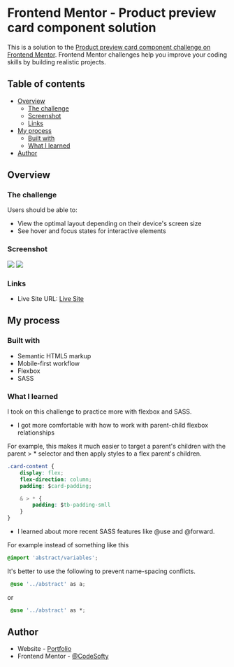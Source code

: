 # Frontend Mentor - Product preview card component solution

This is a solution to the [Product preview card component challenge on Frontend Mentor](https://www.frontendmentor.io/challenges/product-preview-card-component-GO7UmttRfa). Frontend Mentor challenges help you improve your coding skills by building realistic projects. 

## Table of contents

- [Overview](#overview)
  - [The challenge](#the-challenge)
  - [Screenshot](#screenshot)
  - [Links](#links)
- [My process](#my-process)
  - [Built with](#built-with)
  - [What I learned](#what-i-learned)
- [Author](#author)


## Overview

### The challenge

Users should be able to:

- View the optimal layout depending on their device's screen size
- See hover and focus states for interactive elements

### Screenshot

![](./assets/images/desktop-view-screenshot.png)
![](./assets/images/mobile-view-screenshot.png)

### Links

- Live Site URL: [Live Site](https://preview-product-card.netlify.app/)

## My process

### Built with

- Semantic HTML5 markup
- Mobile-first workflow
- Flexbox
- SASS


### What I learned

I took on this challenge to practice more with flexbox and SASS.

- I got more comfortable with how to work with parent-child flexbox relationships

For example, this makes it much easier to target a parent's children with the parent > * selector
and then apply styles to a flex parent's children.

```css
.card-content {
    display: flex;
    flex-direction: column;
    padding: $card-padding;

    & > * {
        padding: $tb-padding-smll
    }
}
```


- I learned about more recent SASS features like @use and @forward.

For example instead of something like this

```css
@import 'abstract/variables';

```

It's better to use the following to prevent name-spacing conflicts.

```css
 @use '../abstract' as a;

```
or

```css
 @use '../abstract' as *; 
```


## Author

- Website - [Portfolio](https://evanlittlejohn.com/)
- Frontend Mentor - [@CodeSofty](https://www.frontendmentor.io/profile/CodeSofty)

